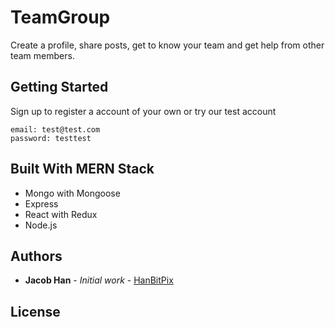 # TeamGroup

Create a profile, share posts, get to know your team and get help from other team members.

## Getting Started

Sign up to register a account of your own
or
try our test account
```
email: test@test.com
password: testtest
```

## Built With MERN Stack

* Mongo with Mongoose
* Express
* React with Redux
* Node.js 

## Authors

* **Jacob Han** - *Initial work* - [HanBitPix](https://github.com/HanBitPIx)


## License

